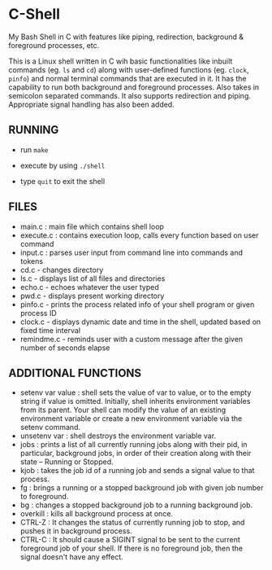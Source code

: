 # C-Shell
 My Bash Shell in C with features like piping, redirection, background &amp; foreground processes, etc.

This is a Linux shell written in C wih basic functionalities like inbuilt commands (eg. `ls` and `cd`) along with user-defined functions (eg. `clock`, `pinfo`) and normal terminal commands that are executed in it. It has the capability to run both background and foreground processes. Also takes in semicolon separated commands. It also supports redirection and piping. Appropriate signal handling has also been added.

## RUNNING

- run `make`

- execute by using `./shell`

- type `quit` to exit the shell

## FILES
- main.c : main file which contains shell loop
- execute.c : contains execution loop, calls every function based on user command
- input.c : parses user input from command line into commands and tokens
- cd.c - changes directory
- ls.c - displays list of all files and directories 
- echo.c - echoes whatever the user typed
- pwd.c - displays present working directory
- pinfo.c - prints the process related info of your shell program or given process ID
- clock.c - displays dynamic date and time in the shell, updated based on fixed time interval
- remindme.c - reminds user with a custom message after the given number of seconds elapse

## ADDITIONAL FUNCTIONS
- setenv var value : shell sets the value of var to value, or to the empty string if value is omitted. Initially, shell inherits environment variables from its parent. Your shell can modify the value of an existing environment variable or create a new environment variable via the setenv command.
- unsetenv var : shell destroys the environment variable var.
- jobs : prints a list of all currently running jobs along with their pid, in particular, background jobs, in order of their creation along with their state – Running or Stopped.
- kjob <jobNumber> <signalNumber> : takes the job id of a running job and sends a signal value to that process.
- fg <jobNumber> : brings a running or a stopped background job with given job number to foreground.
- bg <jobNumber> : changes a stopped background job to a running background job.
- overkill : kills all background process at once.
- CTRL-Z : It changes the status of currently running job to stop, and pushes it in background process.
- CTRL-C : It should cause a SIGINT signal to be sent to the current foreground job of your shell. If there is no foreground job, then the signal doesn't have any effect.
